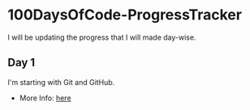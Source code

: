 # 100DaysOfCode-ProgressTracker

I will be updating the progress that I will made day-wise.

## Day 1

I'm starting with Git and GitHub.

- More Info: [here](https://github.com/realtirtha/100DaysOfCode-ProgressTracker/blob/main/Day1/Day1.md)